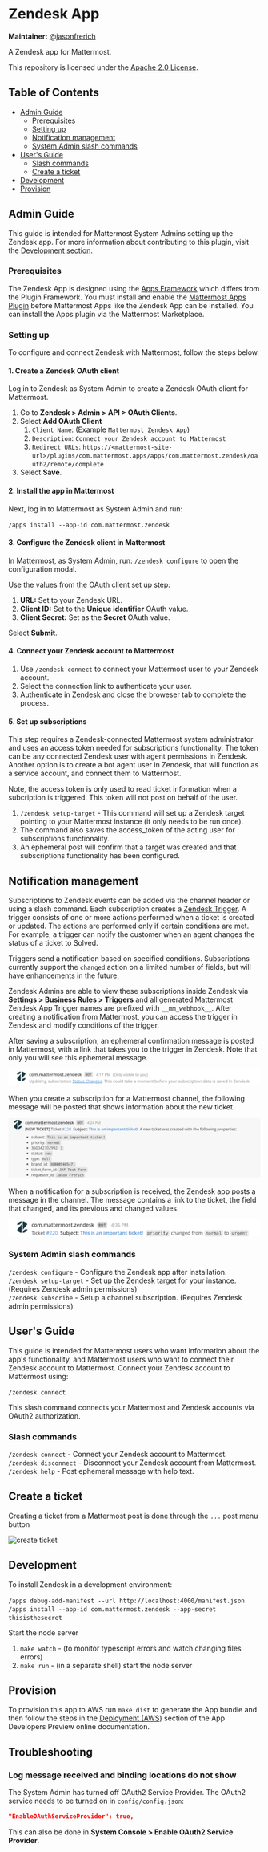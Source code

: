 # Zendesk App

**Maintainer:** [@jasonfrerich](https://github.com/jfrerich)

A Zendesk app for Mattermost.

This repository is licensed under the [Apache 2.0 License](https://github.com/mattermost/mattermost-plugin-github/blob/master/LICENSE).

## Table of Contents

- [Admin Guide](#admin-guide)
  - [Prerequisites](#prerequisites)
  - [Setting up](#setting-up)
  - [Notification management](#notification-management)
  - [System Admin slash commands](#system-admin-slash-commands)
- [User's Guide](#users-guide)
  - [Slash commands](#slash-commands)
  - [Create a ticket](#create-a-ticket)
- [Development](#development)
- [Provision](#provision)

## Admin Guide

This guide is intended for Mattermost System Admins setting up the Zendesk app. For more information about contributing to this plugin, visit the [Development section](#development).

### Prerequisites

The Zendesk App is designed using the [Apps Framework](https://developers.mattermost.com/integrate/apps) which differs from the Plugin Framework. You must install and enable the [Mattermost Apps Plugin](https://github.com/mattermost/mattermost-plugin-apps) before Mattermost Apps like the Zendesk App can be installed. You can install the Apps plugin via the Mattermost Marketplace.

### Setting up

To configure and connect Zendesk with Mattermost, follow the steps below.

#### 1. Create a Zendesk OAuth client

Log in to Zendesk as System Admin to create a Zendesk OAuth client for Mattermost.

1. Go to **Zendesk > Admin > API > OAuth Clients**.
1. Select **Add OAuth Client**
    1. `Client Name`: (Example `Mattermost Zendesk App`)
    1. `Description`: `Connect your Zendesk account to Mattermost`
    1. `Redirect URLs`: `https://<mattermost-site-url>/plugins/com.mattermost.apps/apps/com.mattermost.zendesk/oauth2/remote/complete`
1. Select **Save**.

#### 2. Install the app in Mattermost

Next, log in to Mattermost as System Admin and run:

`/apps install --app-id com.mattermost.zendesk`

#### 3. Configure the Zendesk client in Mattermost

In Mattermost, as System Admin, run: `/zendesk configure` to open the configuration modal.

Use the values from the OAuth client set up step:

1. **URL:** Set to your Zendesk URL.
1. **Client ID:** Set to the **Unique identifier** OAuth value.
1. **Client Secret:** Set as the **Secret** OAuth value.

Select **Submit**.

#### 4. Connect your Zendesk account to Mattermost

1. Use `/zendesk connect` to connect your Mattermost user to your Zendesk account.
1. Select the connection link to authenticate your user.
1. Authenticate in Zendesk and close the broweser tab to complete the process.

#### 5. Set up subscriptions

This step requires a Zendesk-connected Mattermost system administrator and uses an access token needed for subscriptions functionality. The token can be any connected Zendesk user with agent permissions in Zendesk. Another option is to create a bot agent user in Zendesk, that will function as a service account, and connect them to Mattermost.

Note, the access token is only used to read ticket information when a subcription is triggered. This token will not post on behalf of the user.

1. `/zendesk setup-target` - This command will set up a Zendesk target pointing to your Mattermost instance (it only needs to be run once).
1. The command also saves the access_token of the acting user for subscriptions functionality.
1. An ephemeral post will confirm that a target was created and that subscriptions functionality has been configured.

## Notification management

Subscriptions to Zendesk events can be added via the channel header or using a slash command. Each subscription creates a [Zendesk Trigger](https://developer.zendesk.com/rest_api/docs/support/triggers). A trigger consists of one or more actions performed when a ticket is created or updated. The actions are performed only if certain conditions are met. For example, a trigger can notify the customer when an agent changes the status of a ticket to Solved.

Triggers send a notification based on specified conditions. Subscriptions currently support the `changed` action on a limited number of fields, but will have enhancements in the future.

Zendesk Admins are able to view these subscriptions inside Zendesk via **Settings > Business Rules > Triggers** and all generated Mattermost Zendesk App Trigger names are prefixed with `__mm_webhook__`. After creating a notification from Mattermost, you can access the trigger in Zendesk and modify conditions of the trigger.

After saving a subscription, an ephemeral confirmation message is posted in Mattermost, with a link that takes you to the trigger in Zendesk. Note that only you will see this ephemeral message.

![subscription post](./docs/subscription-post.png)

When you create a subscription for a Mattermost channel, the following message will be posted that shows information about the new ticket.

![subscription new ticket](./docs/subscription-notification-new-ticket.png)

When a notification for a subscription is received, the Zendesk app posts a message in the channel. The message contains a link to the ticket, the field that changed, and its previous and changed values.

![subscription change](./docs/subscription-notification-change.png)

### System Admin slash commands

`/zendesk configure` - Configure the Zendesk app after installation.  
`/zendesk setup-target` - Set up the Zendesk target for your instance. (Requires Zendesk admin permissions)  
`/zendesk subscribe` - Setup a channel subscription. (Requires Zendesk admin permissions)  

## User's Guide

This guide is intended for Mattermost users who want information about the app's functionality, and Mattermost users who want to connect their Zendesk account to Mattermost. Connect your Zendesk account to Mattermost using:

`/zendesk connect`

This slash command connects your Mattermost and Zendesk accounts via OAuth2 authorization.

### Slash commands

`/zendesk connect` - Connect your Zendesk account to Mattermost.  
`/zendesk disconnect` - Disconnect your Zendesk account from Mattermost.  
`/zendesk help` - Post ephemeral message with help text.  

## Create a ticket

Creating a ticket from a Mattermost post is done through the `...` post menu button

![create ticket](./docs/create-ticket.gif)

## Development

To install Zendesk in a development environment:

`/apps debug-add-manifest --url http://localhost:4000/manifest.json`  
`/apps install --app-id com.mattermost.zendesk --app-secret thisisthesecret`

Start the node server

1. `make watch` - (to monitor typescript errors and watch changing files errors)
1. `make run` - (in a separate shell) start the node server

## Provision

To provision this app to AWS run `make dist` to generate the App bundle and then follow the steps in the [Deployment (AWS)](https://developers.mattermost.com/integrate/apps/deployment-aws) section of the App Developers Preview online documentation.

## Troubleshooting

### Log message received and binding locations do not show

The System Admin has turned off OAuth2 Service Provider. The OAuth2 service needs to be turned on in `config/config.json`:

```json
"EnableOAuthServiceProvider": true,
```

This can also be done in **System Console > Enable OAuth2 Service Provider**.
